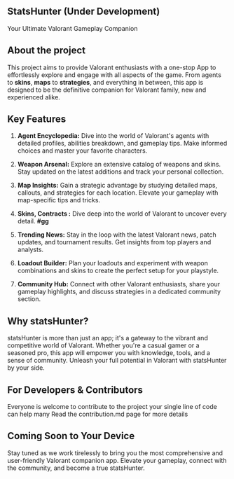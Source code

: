 ## StatsHunter (Under Development)
Your Ultimate Valorant Gameplay Companion

## About the project
This project aims to provide Valorant enthusiasts with a one-stop App to effortlessly explore and engage with all aspects of the game. From agents to <b>skins</b>, <b>maps</b> to <b>strategies</b>, and everything in between, this app is designed to be the definitive companion for Valorant family, new and experienced alike.

## Key Features

1. **Agent Encyclopedia:** Dive into the world of Valorant's agents with detailed profiles, abilities breakdown, and gameplay tips. Make informed choices and master your favorite characters.

2. **Weapon Arsenal:** Explore an extensive catalog of weapons and skins. Stay updated on the latest additions and track your personal collection.

3. **Map Insights:** Gain a strategic advantage by studying detailed maps, callouts, and strategies for each location. Elevate your gameplay with map-specific tips and tricks.

4. **Skins, Contracts :** Dive deep into the world of Valorant to uncover every detail. <b>#gg</b>

5. **Trending News:** Stay in the loop with the latest Valorant news, patch updates, and tournament results. Get insights from top players and analysts.

6. **Loadout Builder:** Plan your loadouts and experiment with weapon combinations and skins to create the perfect setup for your playstyle.

7. **Community Hub:** Connect with other Valorant enthusiasts, share your gameplay highlights, and discuss strategies in a dedicated community section.

## Why statsHunter?

statsHunter is more than just an app; it's a gateway to the vibrant and competitive world of Valorant. Whether you're a casual gamer or a seasoned pro, this app will empower you with knowledge, tools, and a sense of community. Unleash your full potential in Valorant with statsHunter by your side.

## For Developers & Contributors

Everyone is welcome to contribute to the project your single line of code can help many 
Read the contribution.md page for more details


## Coming Soon to Your Device
Stay tuned as we work tirelessly to bring you the most comprehensive and user-friendly Valorant companion app. Elevate your gameplay, connect with the community, and become a true statsHunter.




